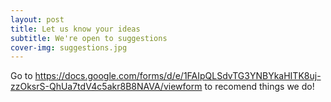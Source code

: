 ```yaml
---
layout: post
title: Let us know your ideas
subtitle: We're open to suggestions
cover-img: suggestions.jpg
---
```


Go to https://docs.google.com/forms/d/e/1FAIpQLSdvTG3YNBYkaHITK8uj-zzOksrS-QhUa7tdV4c5akr8B8NAVA/viewform to recomend things we do!
